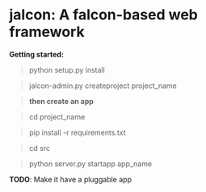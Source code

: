 
**jalcon**: A falcon-based web framework
=======

**Getting started:**

> python setup.py install

> jalcon-admin.py createproject project_name

> **then create an app**

> cd project_name

> pip install -r requirements.txt

> cd src

> python server.py startapp app_name

**TODO**: Make it have a pluggable app
